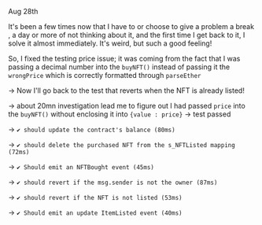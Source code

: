 Aug 28th

It's been a few times now that I have to or choose to give a problem a break , a day or more of not thinking about it, and the first time I get back to it, I solve it almost immediately. It's weird, but such a good feeling!

So, I fixed the testing price issue; it was coming from the fact that I was passing a decimal number into the `buyNFT()` instead of passing it the `wrongPrice` which is correctly formatted through `parseEther`

-> Now I'll go back to the test that reverts when the NFT is already listed!

-> about 20mn investigation lead me to figure out I had passed `price` into the `buyNFT()` without enclosing it into `{value : price}`
-> test passed

-> `✔ should update the contract's balance (80ms)`

-> `✔ should delete the purchased NFT from the s_NFTListed mapping (72ms)`

-> `✔ Should emit an NFTBought event (45ms)`

-> `✔ should revert if the msg.sender is not the owner (87ms)`

-> `✔ should revert if the NFT is not listed (53ms)`

-> `✔ Should emit an update ItemListed event (40ms)`
